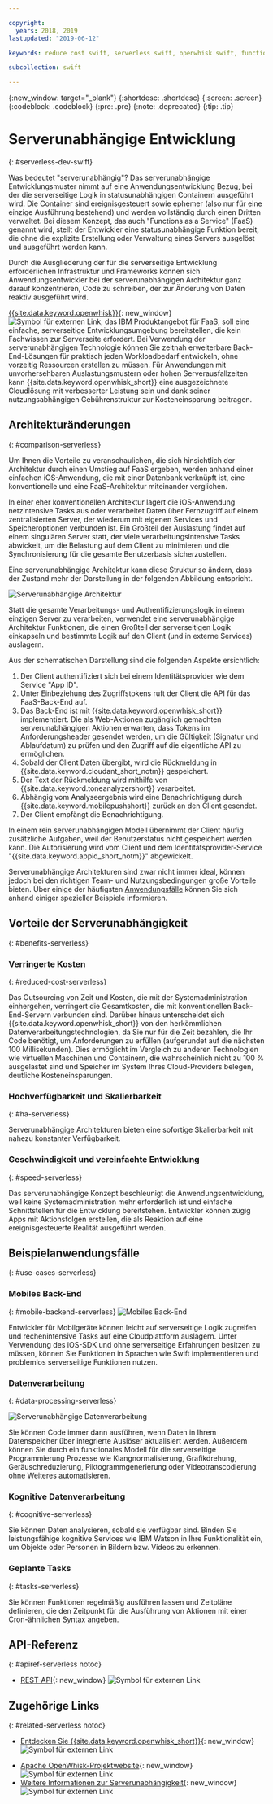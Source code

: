 ```yaml
---

copyright:
  years: 2018, 2019
lastupdated: "2019-06-12"

keywords: reduce cost swift, serverless swift, openwhisk swift, functions swift, faas swift, stateless swift, api reference swift, high availability swift, serverless ios

subcollection: swift

---
```


{:new_window: target="_blank"}
{:shortdesc: .shortdesc}
{:screen: .screen}
{:codeblock: .codeblock}
{:pre: .pre}
{:note: .deprecated}
{:tip: .tip}

# Serverunabhängige Entwicklung
{: #serverless-dev-swift}

Was bedeutet "serverunabhängig"? Das serverunabhängige Entwicklungsmuster
nimmt auf eine Anwendungsentwicklung Bezug, bei der die serverseitige Logik in
statusunabhängigen Containern ausgeführt wird. Die Container sind ereignisgesteuert sowie
ephemer (also nur für eine einzige Ausführung bestehend) und werden vollständig
durch einen Dritten verwaltet. Bei diesem Konzept, das auch "Functions
as a Service" (FaaS) genannt wird, stellt der Entwickler eine statusunabhängige
Funktion bereit, die ohne die explizite Erstellung oder Verwaltung eines
Servers ausgelöst und ausgeführt werden kann.

Durch die Ausgliederung der für die serverseitige Entwicklung erforderlichen Infrastruktur und Frameworks können sich Anwendungsentwickler bei der serverunabhängigen Architektur ganz darauf konzentrieren, Code zu schreiben, der zur Änderung von Daten reaktiv ausgeführt wird.

[{{site.data.keyword.openwhisk}}](https://{DomainName}/openwhisk){: new_window} ![Symbol für externen Link](../../icons/launch-glyph.svg "Symbol für externen Link"), das IBM Produktangebot für FaaS, soll eine einfache, serverseitige Entwicklungsumgebung bereitstellen, die kein Fachwissen zur Serverseite erfordert. Bei Verwendung der serverunabhängigen Technologie können
Sie zeitnah erweiterbare Back-End-Lösungen für praktisch jeden Workloadbedarf
entwickeln, ohne vorzeitig Ressourcen erstellen zu müssen. Für Anwendungen mit unvorhersehbaren Auslastungsmustern oder hohen Serverausfallzeiten kann {{site.data.keyword.openwhisk_short}} eine ausgezeichnete Cloudlösung mit verbesserter Leistung sein und dank seiner nutzungsabhängigen Gebührenstruktur zur Kosteneinsparung beitragen.

## Architekturänderungen
{: #comparison-serverless}

Um Ihnen die Vorteile zu veranschaulichen, die sich hinsichtlich der
Architektur durch einen Umstieg auf FaaS ergeben, werden anhand einer einfachen
iOS-Anwendung, die mit einer Datenbank verknüpft ist, eine konventionelle und
eine FaaS-Architektur miteinander verglichen.

In einer eher konventionellen Architektur lagert die iOS-Anwendung
netzintensive Tasks aus oder verarbeitet Daten über Fernzugriff auf einem
zentralisierten Server, der wiederum mit eigenen Services und Speicheroptionen
verbunden ist. Ein Großteil der
Auslastung findet auf einem singulären Server statt, der viele
verarbeitungsintensive Tasks abwickelt, um die Belastung auf dem Client zu
minimieren und die Synchronisierung für die gesamte Benutzerbasis
sicherzustellen.

Eine serverunabhängige Architektur kann diese Struktur so ändern, dass
der Zustand mehr der Darstellung in der folgenden Abbildung entspricht.

![Serverunabhängige Architektur](./images/Architecture.png "Serverunabhängige Architektur")

Statt die gesamte Verarbeitungs- und Authentifizierungslogik in einem
einzigen Server zu verarbeiten, verwendet eine serverunabhängige Architektur Funktionen, die einen Großteil der serverseitigen Logik
einkapseln und bestimmte Logik auf den Client (und in externe Services) auslagern.

Aus der schematischen Darstellung sind die folgenden Aspekte ersichtlich:

1. Der Client authentifiziert sich bei einem Identitätsprovider wie dem
Service "App ID".
2. Unter Einbeziehung des Zugriffstokens ruft der Client die API für das
FaaS-Back-End auf.
3. Das Back-End ist mit {{site.data.keyword.openwhisk_short}} implementiert. Die
als Web-Aktionen zugänglich gemachten serverunabhängigen Aktionen erwarten, dass Tokens im Anforderungsheader gesendet werden, um die Gültigkeit (Signatur und Ablaufdatum) zu prüfen und den Zugriff auf die eigentliche API zu ermöglichen.
4. Sobald der Client Daten übergibt, wird die Rückmeldung in {{site.data.keyword.cloudant_short_notm}} gespeichert.
5. Der Text der Rückmeldung wird mithilfe von
{{site.data.keyword.toneanalyzershort}} verarbeitet.
6. Abhängig vom Analyseergebnis wird eine Benachrichtigung durch {{site.data.keyword.mobilepushshort}} zurück an den Client gesendet.
7. Der Client empfängt die Benachrichtigung.

In einem rein serverunabhängigen Modell übernimmt der Client häufig zusätzliche Aufgaben, weil der Benutzerstatus nicht gespeichert werden kann. Die Autorisierung wird vom Client und dem Identitätsprovider-Service "{{site.data.keyword.appid_short_notm}}"
abgewickelt.

Serverunabhängige Architekturen sind zwar nicht immer ideal, können jedoch bei den richtigen Team- und Nutzungsbedingungen große Vorteile bieten. Über einige der häufigsten [Anwendungsfälle](#use_cases)
können Sie sich anhand einiger spezieller Beispiele informieren.

## Vorteile der Serverunabhängigkeit
{: #benefits-serverless}

### Verringerte Kosten
{: #reduced-cost-serverless}

Das Outsourcing von Zeit und Kosten, die mit der Systemadministration
einhergehen, verringert die Gesamtkosten, die mit konventionellen
Back-End-Servern verbunden sind. Darüber hinaus unterscheidet sich
{{site.data.keyword.openwhisk_short}} von den herkömmlichen
Datenverarbeitungstechnologien, da Sie nur für die Zeit bezahlen, die Ihr Code
benötigt, um Anforderungen zu erfüllen (aufgerundet auf die nächsten 100
Millisekunden). Dies ermöglicht im Vergleich zu anderen Technologien wie
virtuellen Maschinen und Containern, die wahrscheinlich nicht zu
100 % ausgelastet sind und Speicher im System Ihres Cloud-Providers belegen,
deutliche Kosteneinsparungen.

### Hochverfügbarkeit und Skalierbarkeit
{: #ha-serverless}

Serverunabhängige Architekturen bieten eine sofortige Skalierbarkeit mit nahezu konstanter Verfügbarkeit.

### Geschwindigkeit und vereinfachte Entwicklung
{: #speed-serverless}

Das serverunabhängige Konzept beschleunigt die Anwendungsentwicklung,
weil keine Systemadministration mehr erforderlich ist und einfache
Schnittstellen für die Entwicklung bereitstehen. Entwickler können zügig Apps
mit Aktionsfolgen erstellen, die als Reaktion auf eine ereignisgesteuerte
Realität ausgeführt werden.

## Beispielanwendungsfälle
{: #use-cases-serverless}

### Mobiles Back-End
{: #mobile-backend-serverless}
![Mobiles Back-End](./images/cloud-functions-rest-api-trigger.png "Mobiles Back-End")

Entwickler für Mobilgeräte können leicht auf serverseitige Logik zugreifen und rechenintensive Tasks auf eine Cloudplattform auslagern. Unter Verwendung des iOS-SDK und ohne serverseitige Erfahrungen
besitzen zu müssen, können Sie Funktionen in Sprachen
wie Swift implementieren und problemlos serverseitige Funktionen nutzen.

### Datenverarbeitung
{: #data-processing-serverless}

![Serverunabhängige Datenverarbeitung](./images/cloud-functions-cloudant-trigger.png "Serverunabhängige Datenverarbeitung")

Sie können Code immer dann ausführen, wenn Daten in Ihrem Datenspeicher über integrierte Auslöser aktualisiert werden. Außerdem können Sie
durch ein funktionales Modell für die serverseitige Programmierung Prozesse
wie Klangnormalisierung, Grafikdrehung, Geräuschreduzierung,
Piktogrammgenerierung oder Videotranscodierung ohne Weiteres automatisieren.

### Kognitive Datenverarbeitung
{: #cognitive-serverless}

Sie können Daten analysieren, sobald sie verfügbar sind. Binden Sie
leistungsfähige kognitive Services wie IBM Watson in Ihre Funktionalität ein,
um Objekte oder Personen in Bildern bzw. Videos zu erkennen.

### Geplante Tasks
{: #tasks-serverless}

Sie können Funktionen regelmäßig ausführen lassen und Zeitpläne
definieren, die den Zeitpunkt für die Ausführung von Aktionen mit einer
Cron-ähnlichen Syntax angeben.

## API-Referenz
{: #apiref-serverless notoc}

<!-- * [REST API Documentation](./openwhisk_reference.html#openwhisk_ref_restapi)-->
* [REST-API](https://{DomainName}/apidocs){: new_window} ![Symbol für externen Link](../../icons/launch-glyph.svg "Symbol für externen Link")

## Zugehörige Links
{: #related-serverless notoc}

* [Entdecken Sie {{site.data.keyword.openwhisk_short}}](https://www.ibm.com/cloud/functions){: new_window} ![Symbol für externen Link](../../icons/launch-glyph.svg "Symbol für externen Link")
<!-- redirects to link above * [{{site.data.keyword.openwhisk_short}} on IBM developerWorks](https://developer.ibm.com/openwhisk/)-->
* [Apache OpenWhisk-Projektwebsite](http://openwhisk.incubator.apache.org/){: new_window} ![Symbol für externen Link](../../icons/launch-glyph.svg "Symbol für externen Link")
* [Weitere Informationen zur Serverunabhängigkeit](https://martinfowler.com/articles/serverless.html){: new_window} ![Symbol für externen Link](../../icons/launch-glyph.svg "Symbol für externen Link")
